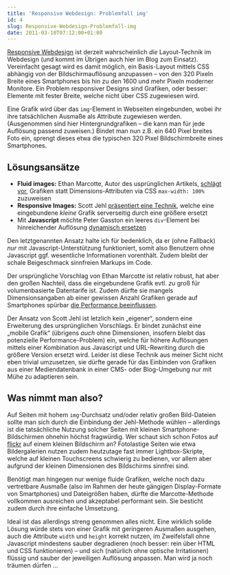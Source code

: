 ```yaml
---
title: 'Responsive Webdesign: Problemfall img'
id: 4
slug: Responsive-Webdesign-Problemfall-img
date: 2011-03-10T07:12:00+01:00
---
```


[Responsive Webdesign](http://www.alistapart.com/articles/responsive-web-design) ist derzeit wahrscheinlich _die_ Layout-Technik im Webdesign (und kommt im Übrigen auch hier im Blog zum Einsatz). Vereinfacht gesagt wird es damit möglich, ein Basis-Layout mittels CSS abhängig von der Bildschirmauflösung anzupassen – von den 320 Pixeln Breite eines Smartphones bis hin zu den 1600 und mehr Pixeln moderner Monitore. Ein Problem responsiver Designs sind Grafiken, oder besser: Elemente mit fester Breite, welche nicht über CSS zugewiesen wird.

Eine Grafik wird über das `img`-Element in Webseiten eingebunden, wobei ihr ihre tatsächlichen Ausmaße als Attribute zugewiesen werden. (Ausgenommen sind hier Hintergrundgrafiken – die kann man für jede Auflösung passend zuweisen.) Bindet man nun z.B. ein 640 Pixel breites Foto ein, sprengt dieses etwa die typischen 320 Pixel Bildschirmbreite eines Smartphones.

## Lösungsansätze

-   **Fluid images:** Ethan Marcotte, Autor des usprünglichen Artikels, [schlägt vor](http://unstoppablerobotninja.com/entry/fluid-images), Grafiken statt Dimensions-Attributen via CSS `max-width: 100%` zuzuweisen
-   **Responsive Images:** Scott Jehl [präsentiert eine Technik](http://filamentgroup.com/lab/responsive_images_experimenting_with_context_aware_image_sizing/), welche eine eingebundene _kleine_ Grafik serverseitig durch eine größere ersetzt
-   Mit **Javascript** möchte Peter Gasston ein leeres `div`-Element bei hinreichender Auflösung [dynamisch ersetzen](http://www.broken-links.com/2011/02/21/using-media-queries-in-the-real-world/)

Den letztgenannten Ansatz halte ich für bedenklich, da er (ohne Fallback) _nur_ mit Javascript-Unterstützung funktioniert, somit also Benutzern ohne Javascript ggf. wesentliche Informationen vorenthält. Zudem bleibt der schale Beigeschmack sinnfreien Markups im Code.

Der ursprüngliche Vorschlag von Ethan Marcotte ist relativ robust, hat aber den großen Nachteil, dass die eingebundene Grafik evtl. _zu_ groß für volumenbasierte Datentarife ist. Zudem dürfte sie mangels Dimensionsangaben ab einer gewissen Anzahl Grafiken gerade auf Smartphones spürbar [die Performance beeinflussen](http://developer.yahoo.com/performance/rules.html#no_scale).

Der Ansatz von Scott Jehl ist letzlich kein „eigener“, sondern eine Erweiterung des ursprünglichen Vorschlags. Er bindet zunächst eine „mobile Grafik“ (übrigens _auch_ ohne Dimensionen, insofern bleibt das potenzielle Performance-Problem) ein, welche für höhere Auflösungen mittels einer Kombination aus Javascript und URL-Rewriting durch die größere Version ersetzt wird. Leider ist diese Technik aus meiner Sicht nicht eben trivial umzusetzen, sie dürfte gerade für das Einbinden von Grafiken aus einer Mediendatenbank in einer CMS- oder Blog-Umgebung nur mit Mühe zu adaptieren sein.

## Was nimmt man also?

Auf Seiten mit hohem `img`-Durchsatz und/oder relativ großen Bild-Dateien sollte man sich durch die Einbindung der Jehl-Methode wühlen – allerdings ist die tatsächliche Nutzung solcher Seiten mit kleinen Smartphone-Bildschirmen ohnehin höchst fragwürdig. Wer schaut sich schon Fotos auf [flickr](http://flick.com) auf einem kleinen Bildschirm an? Fotolastige Seiten wie etwa Bildergalerien nutzen zudem heutzutage fast immer Lightbox-Skripte, welche auf kleinen Touchscreens schwierig zu bedienen, vor allem aber aufgrund der kleinen Dimensionen des Bildschirms sinnfrei sind.

Benötigt man hingegen nur wenige fluide Grafiken, welche noch dazu vertretbare Ausmaße (also im Rahmen der heute gängigen Display-Formate von Smartphones) und Dateigrößen haben, dürfte die Marcotte-Methode vollkommen ausreichen und akzeptabel performant sein. Sie besticht zudem durch ihre einfache Umsetzung.

Ideal ist das allerdings streng genommen alles nicht. Eine wirklich solide Lösung würde stets von einer Grafik mit geringeren Ausmaßen ausgehen, auch die Attribute `width` und `height` korrekt nutzen, im Zweifelsfall ohne Javascript mindestens sauber degradieren (noch besser: rein über HTML und CSS funktionieren) – und sich (natürlich ohne optische Irritationen) flüssig und sauber der jeweiligen Auflösung anpassen. Man wird ja noch träumen dürfen …
